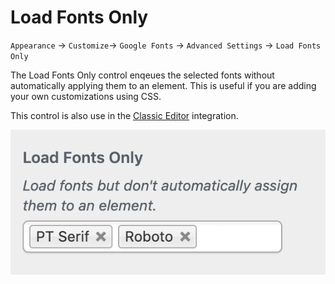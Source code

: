 # Load Fonts Only

`Appearance` → `Customize`→ `Google Fonts` → `Advanced Settings` → `Load Fonts Only`

The Load Fonts Only control enqeues the selected fonts without automatically applying them to an element. This is useful if you are adding your own customizations using CSS.

This control is also use in the [Classic Editor](../classic-editor/getting-started.md) integration.

![](../.gitbook/assets/image%20%286%29.png)

